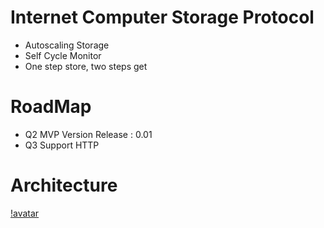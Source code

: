 # Internet Computer Storage Protocol
- Autoscaling Storage
- Self Cycle Monitor
- One step store, two steps get

# RoadMap
- Q2 MVP Version Release : 0.01
- Q3 Support HTTP

# Architecture
[!avatar](ISP.jpeg)
